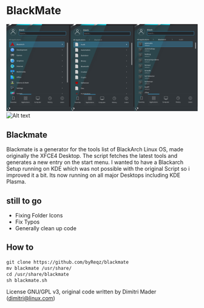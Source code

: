 # BlackMate
![Alt text](blackmate-kde.png?raw=true "Blackmate on KDE")
![Alt text](blackmate.png?raw=true "Blackmate on XFCE")

## Blackmate

Blackmate is a generator for the tools list of BlackArch Linux OS, made originally the XFCE4 Desktop. The script fetches the latest tools and generates a new entry on the start menu.
I wanted to have a Blackarch Setup running on KDE which was not possible with the original Script so i improved it a bit. Its now running on all major Desktops including KDE Plasma.

## still to go
- Fixing Folder Icons
- Fix Typos
- Generally clean up code

## How to 

```
git clone https://github.com/byReqz/blackmate
mv blackmate /usr/share/
cd /usr/share/blackmate
sh blackmate.sh
```
License GNU/GPL v3, original code written by Dimitri Mader (dimitri@linux.com)
